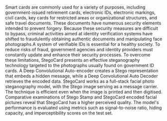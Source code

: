 Smart cards are commonly used for a variety of purposes, including government-issued retirement cards, electronic IDs, electronic markings, civil cards, key cards for restricted areas or organizational structures, and safe travel documents. These documents have numerous security elements intended to prevent forgery. Because these security measures are difficult to bypass, criminal activities aimed at identity verification systems have shifted to fraudulently obtaining authentic documents and manipulating face photographs.A system of verifiable IDs is essential for a healthy society. To reduce risks of fraud, government agencies and identity providers must constantly update and enhance their security processes. To overcome these limitations, StegoCard presents an effective steganography technology targeted to the photographs usually found on government ID cards. A Deep Convolutional Auto-encoder creates a Stego representation that embeds a hidden message, while a Deep Convolutional Auto Decoder retrieves the encoded data. StegoCard works as a full-stack facial photo steganography model, with the Stego image serving as a message carrier. The technique is efficient even when the image is printed and then digitised. Comparative examinations of Stego Stamp and StegoCard encoded facial pictures reveal that StegoCard has a higher perceived quality. The model's performance is evaluated using metrics such as signal-to-noise ratio, hiding capacity, and imperceptibility scores on the test set.
